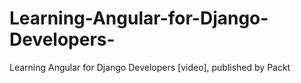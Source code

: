 # Learning-Angular-for-Django-Developers-
Learning Angular for Django Developers [video], published by Packt
